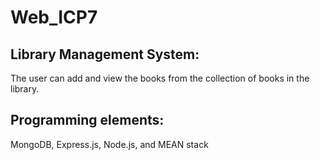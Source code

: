 # Web_ICP7

## Library Management System:
The user can add and view the books from the collection of books in the library.
## Programming elements:
MongoDB, Express.js, Node.js, and MEAN stack
